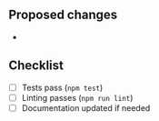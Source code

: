## Proposed changes
- 

## Checklist
- [ ] Tests pass (`npm test`)
- [ ] Linting passes (`npm run lint`)
- [ ] Documentation updated if needed
